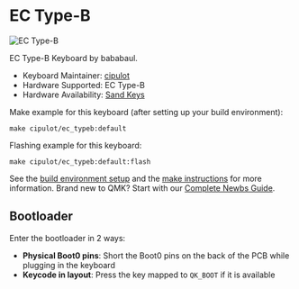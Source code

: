 # EC Type-B

![EC Type-B](https://i.imgur.com/B6yFoUJh.jpg)

EC Type-B Keyboard by bababaul.

* Keyboard Maintainer: [cipulot](https://github.com/cipulot)
* Hardware Supported: EC Type-B
* Hardware Availability: [Sand Keys](https://sandkeys.me/)

Make example for this keyboard (after setting up your build environment):

    make cipulot/ec_typeb:default

Flashing example for this keyboard:

    make cipulot/ec_typeb:default:flash

See the [build environment setup](https://docs.qmk.fm/#/getting_started_build_tools) and the [make instructions](https://docs.qmk.fm/#/getting_started_make_guide) for more information. Brand new to QMK? Start with our [Complete Newbs Guide](https://docs.qmk.fm/#/newbs).

## Bootloader

Enter the bootloader in 2 ways:

* **Physical Boot0 pins**: Short the Boot0 pins on the back of the PCB while plugging in the keyboard
* **Keycode in layout**: Press the key mapped to `QK_BOOT` if it is available
